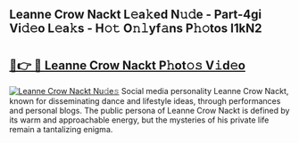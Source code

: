 ## Leanne Crow Nackt L𝚎a𝚔ed N𝚞𝚍e - Part-4gi Vi𝚍𝚎o L𝚎a𝚔s - H𝚘𝚝 O𝚗𝚕yf𝚊ns P𝚑𝚘tos I1kN2

# <h2><a href="http://kfbcw8w.oniu.top/?m=Leanne+Crow+Nackt">🔗👉 🔴 Leanne Crow Nackt P𝚑ot𝚘𝚜 V𝚒d𝚎o</a></h2>

[![Leanne Crow Nackt Nu𝚍e𝚜](https://i.imgur.com/0qMVB7G.gif)](http://kfbcw8w.oniu.top/?m=Leanne+Crow+Nackt)
Social media personality Leanne Crow Nackt, known for disseminating dance and lifestyle ideas, through performances and personal blogs. The public persona of Leanne Crow Nackt is defined by its warm and approachable energy, but the mysteries of his private life remain a tantalizing enigma.  
